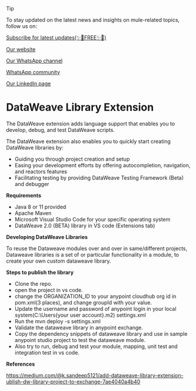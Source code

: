 > [!TIP]
> To stay updated on the latest news and insights on mule-related topics, follow us on:
> [^1]:
> [Subscribe for latest updates(✨🌟FREE✨🌟)](https://mule.org.in/m/create-account)
> [^1]:
> [Our website](https://mule.org.in/)
> [^1]:
> [Our WhatsApp channel](https://www.whatsapp.com/channel/0029VaIq2XrKbYMPKdl3YE3X)
> [^1]:
> [WhatsApp community](https://chat.whatsapp.com/F6cPb1xEsGdEJ7rrfEHN0H)
> [^1]:
> [Our LinkedIn page](https://www.linkedin.com/company/mule-trains/)

# DataWeave Library Extension

The DataWeave extension adds language support that enables you to develop, debug, and test DataWeave scripts.

The DataWeave extension also enables you to quickly start creating DataWeave libraries by:

* Guiding you through project creation and setup
* Easing your development efforts by offering autocompletion, navigation, and reactors features
* Facilitating testing by providing DataWeave Testing Framework (Beta) and debugger

**Requirements**

  * Java 8 or 11 provided
  * Apache Maven
  * Microsoft Visual Studio Code for your specific operating system
  * DataWeave 2.0 (BETA) library in VS code (Extensions tab)
  
**Developing DataWeave Libraries**

To reuse the Dataweave modules over and over in same/different projects, Dataweave libraries is a set of or particular functionality in a module, to create your own custom dataweave library.

**Steps to publish the library**

* Clone the repo.
* open the project in vs code.
* change the ORGANIZATION_ID to your anypoint cloudhub org id in pom.xml(3 places), and change groupId with your value.
* Update the username and password of anypoint login in your local system(C:\Users\{your user account}\.m2) settings.xml 
* Run the mvn deploy -s settings.xml
* Validate the dataweave library in anypoint exchange.
* Copy the dependency snippets of dataweave library and use in sample anypoint studio project to test the dataweave module.
* Also try to run, debug and test your module, mapping, unit test and integration test in vs code.  

**References**

https://medium.com/@k.sandeep5121/add-dataweave-library-extension-ublish-dw-library-project-to-exchange-7ae4040a4b40

